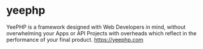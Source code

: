 # yeephp
YeePHP is a framework designed with Web Developers in mind, without overwhelming your Apps or API Projects with overheads which reflect in the performance of your final product. https://yeephp.com
